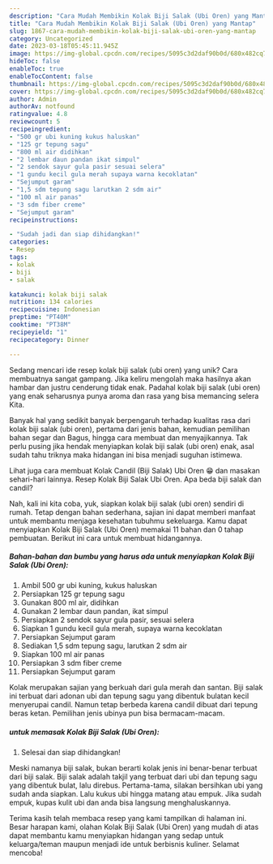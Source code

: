 ```yaml
---
description: "Cara Mudah Membikin Kolak Biji Salak (Ubi Oren) yang Mantap"
title: "Cara Mudah Membikin Kolak Biji Salak (Ubi Oren) yang Mantap"
slug: 1867-cara-mudah-membikin-kolak-biji-salak-ubi-oren-yang-mantap
category: Uncategorized
date: 2023-03-18T05:45:11.945Z
image: https://img-global.cpcdn.com/recipes/5095c3d2daf90b0d/680x482cq70/kolak-biji-salak-ubi-oren-foto-resep-utama.jpg
hideToc: false
enableToc: true
enableTocContent: false
thumbnail: https://img-global.cpcdn.com/recipes/5095c3d2daf90b0d/680x482cq70/kolak-biji-salak-ubi-oren-foto-resep-utama.jpg
cover: https://img-global.cpcdn.com/recipes/5095c3d2daf90b0d/680x482cq70/kolak-biji-salak-ubi-oren-foto-resep-utama.jpg
author: Admin
authorAv: notfound
ratingvalue: 4.8
reviewcount: 5
recipeingredient:
- "500 gr ubi kuning kukus haluskan"
- "125 gr tepung sagu"
- "800 ml air didihkan"
- "2 lembar daun pandan ikat simpul"
- "2 sendok sayur gula pasir sesuai selera"
- "1 gundu kecil gula merah supaya warna kecoklatan"
- "Sejumput garam"
- "1,5 sdm tepung sagu larutkan 2 sdm air"
- "100 ml air panas"
- "3 sdm fiber creme"
- "Sejumput garam"
recipeinstructions:

- "Sudah jadi dan siap dihidangkan!"
categories:
- Resep
tags:
- kolak
- biji
- salak

katakunci: kolak biji salak 
nutrition: 134 calories
recipecuisine: Indonesian
preptime: "PT40M"
cooktime: "PT38M"
recipeyield: "1"
recipecategory: Dinner

---
```





Sedang mencari ide resep kolak biji salak (ubi oren) yang unik? Cara membuatnya sangat gampang. Jika keliru mengolah maka hasilnya akan hambar dan justru cenderung tidak enak. Padahal kolak biji salak (ubi oren) yang enak seharusnya punya aroma dan rasa yang bisa memancing selera Kita.





Banyak hal yang sedikit banyak berpengaruh terhadap kualitas rasa dari kolak biji salak (ubi oren), pertama dari jenis bahan, kemudian pemilihan bahan segar dan Bagus, hingga cara membuat dan menyajikannya. Tak perlu pusing jika hendak menyiapkan kolak biji salak (ubi oren) enak,      asal sudah tahu triknya maka hidangan ini bisa menjadi suguhan istimewa.














Lihat juga cara membuat Kolak Candil (Biji Salak) Ubi Oren 😁 dan masakan sehari-hari lainnya. Resep Kolak Biji Salak Ubi Oren. Apa beda biji salak dan candil?






Nah, kali ini kita coba, yuk, siapkan kolak biji salak (ubi oren) sendiri di rumah. Tetap dengan bahan sederhana, sajian ini dapat memberi manfaat untuk membantu menjaga kesehatan tubuhmu sekeluarga. Kamu dapat menyiapkan Kolak Biji Salak (Ubi Oren) memakai 11 bahan dan 0 tahap pembuatan. Berikut ini cara untuk membuat hidangannya.

<!--inarticleads1-->

##### Bahan-bahan dan bumbu yang harus ada untuk menyiapkan Kolak Biji Salak (Ubi Oren):

1. Ambil 500 gr ubi kuning, kukus haluskan
1. Persiapkan 125 gr tepung sagu
1. Gunakan 800 ml air, didihkan
1. Gunakan 2 lembar daun pandan, ikat simpul
1. Persiapkan 2 sendok sayur gula pasir, sesuai selera
1. Siapkan 1 gundu kecil gula merah, supaya warna kecoklatan
1. Persiapkan Sejumput garam
1. Sediakan 1,5 sdm tepung sagu, larutkan 2 sdm air
1. Siapkan 100 ml air panas
1. Persiapkan 3 sdm fiber creme
1. Persiapkan Sejumput garam


Kolak merupakan sajian yang berkuah dari gula merah dan santan. Biji salak ini terbuat dari adonan ubi dan tepung sagu yang dibentuk bulatan kecil menyerupai candil. Namun tetap berbeda karena candil dibuat dari tepung beras ketan. Pemilihan jenis ubinya pun bisa bermacam-macam. 

<!--inarticleads2-->

#####  untuk memasak Kolak Biji Salak (Ubi Oren):


1. Selesai dan siap dihidangkan!

Meski namanya biji salak, bukan berarti kolak jenis ini benar-benar terbuat dari biji salak. Biji salak adalah takjil yang terbuat dari ubi dan tepung sagu yang dibentuk bulat, lalu direbus. Pertama-tama, silakan bersihkan ubi yang sudah anda siapkan. Lalu kukus ubi hingga matang atau empuk. Jika sudah empuk, kupas kulit ubi dan anda bisa langsung menghaluskannya. 

Terima kasih telah membaca resep yang kami tampilkan di halaman ini. Besar harapan kami, olahan Kolak Biji Salak (Ubi Oren) yang mudah di atas dapat membantu kamu menyiapkan hidangan yang sedap untuk keluarga/teman maupun menjadi ide untuk berbisnis kuliner. Selamat mencoba!
